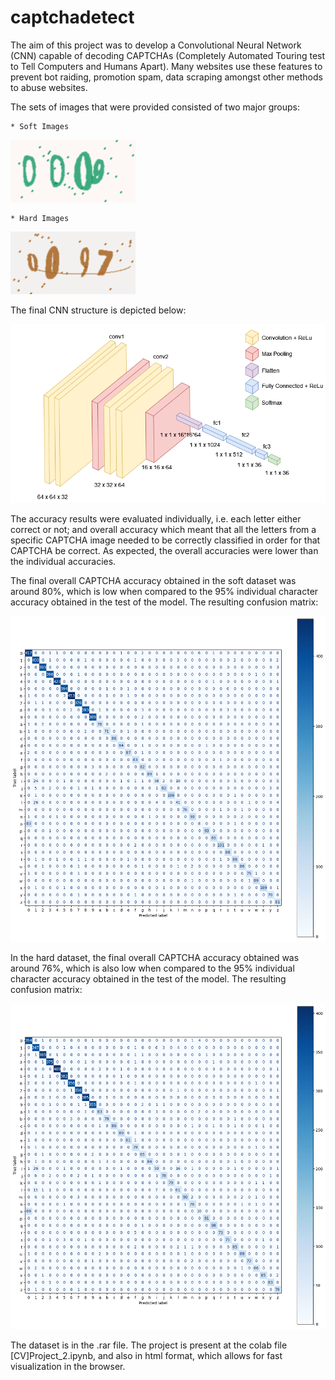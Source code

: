 # captchadetect

The aim of this project was to develop a Convolutional Neural Network (CNN) capable of decoding CAPTCHAs (Completely Automated Touring test to Tell Computers and Humans Apart). Many websites use these features to prevent bot raiding, promotion spam, data scraping amongst other methods to abuse websites.

The sets of images that were provided consisted of two major groups:

    * Soft Images

![alt text](<Sem título.png>)

    * Hard Images

![alt text](<Sem título-1.png>)

The final CNN structure is depicted below:

![alt text](<captchacnn.png>)

The accuracy results were evaluated individually, i.e. each letter either correct or not; and overall accuracy which meant that all the letters from a specific CAPTCHA image needed to be correctly classified in order for that CAPTCHA be correct. As expected, the overall accuracies were lower than the individual accuracies.

The final overall CAPTCHA accuracy obtained in the soft dataset was around 80%, which is low when compared to the 95% individual character accuracy obtained in the test of the model. The resulting confusion matrix:

![alt text](<Sem título-1-1.png>)

In the hard dataset, the final overall CAPTCHA accuracy obtained was around 76%, which is also low when compared to the 95% individual character accuracy obtained in the test of the model. The resulting confusion matrix:

![alt text](<Sem título-2.png>)

The dataset is in the .rar file. The project is present at the colab file [CV]Project_2.ipynb, and also in html format, which allows for fast visualization in the browser.
